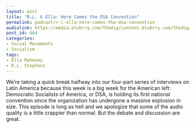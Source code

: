 ```yaml
---
layout: post
title: "R.L. & Ella: Here Comes the DSA Convention"
permalink: podcast/r-l-ella-here-comes-the-dsa-convention
audiolink: https://media.blubrry.com/thedig/content.blubrry.com/thedig/The_Dig_-_EP_38_-_DSA.mp3
post_id: 664
categories: 
- Social Movements
- Socialism
tags: 
- Ella Mahoney
- R.L. Stephens
---
```


We’re taking a quick break halfway into our four-part series of interviews on Latin America because this week is a big week for the American left: Democratic Socialists of America, or DSA, is holding its first national convention since the organization has undergone a massive explosion in size. This episode is long as hell and we apologize that some of the audio quality is a little crappier than normal. But the debate and discussion are great.